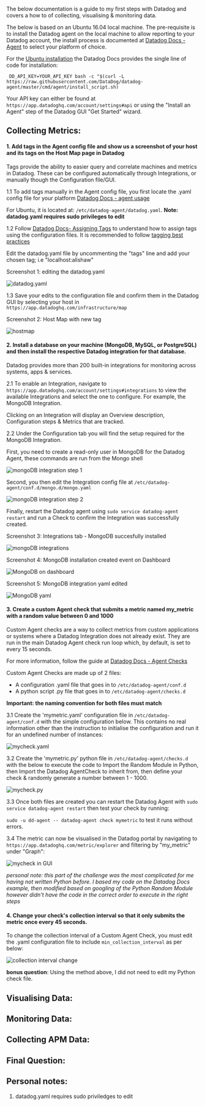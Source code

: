 The below documentation is a guide to my first steps with Datadog and covers a how to of collecting, visualising & monitoring data.

The below is based on an Ubuntu 16.04 local machine.
The pre-requisite is to install the Datadog agent on the local machine to allow reporting to your Datadog account, the install process is documented at [Datadog Docs - Agent](https://docs.datadoghq.com/agent/) to select your platform of choice. 

For the [Ubuntu installation](https://docs.datadoghq.com/agent/basic_agent_usage/ubuntu/) the Datadog Docs provides the single line of code for installation:

` DD_API_KEY=YOUR_API_KEY bash -c "$(curl -L https://raw.githubusercontent.com/DataDog/datadog-agent/master/cmd/agent/install_script.sh)`

Your API key can either be found at `https://app.datadoghq.com/account/settings#api` or using the "Install an Agent" step of the Datadog GUI "Get Started" wizard.

## Collecting Metrics:
#### 1. Add tags in the Agent config file and show us a screenshot of your host and its tags on the Host Map page in Datadog

Tags provide the ability to easier query and correlate machines and metrics in Datadog. These can be configured automatically through Integrations, or manually though the Configuration file/GUI.

1.1 To add tags manually in the Agent config file, you first locate the .yaml config file for your platform [Datadog Docs - agent usage](https://docs.datadoghq.com/agent/basic_agent_usage/)

For Ubuntu, it is located at: `/etc/datadog-agent/datadog.yaml`. 
**Note: datadog.yaml requires sudo privileges to edit**

1.2 Follow [Datadog Docs- Assigning Tags](https://docs.datadoghq.com/getting_started/tagging/assigning_tags) to understand how to assign tags using the configuration files. It is recommended to follow [tagging best practices](https://docs.datadoghq.com/getting_started/tagging/#tags-best-practices)

Edit the datadog.yaml file by uncommenting the "tags" line and add your chosen tag; i.e "localhost:alishaw"

Screenshot 1: editing the datadog.yaml

![datadog.yaml](https://github.com/ali-shaw/hiring-engineers/blob/ali-shaw-se/images/assiging-tag-datadogyaml.png)

1.3 Save your edits to the configuration file and confirm them in the Datadog GUI by selecting your host in `https://app.datadoghq.com/infrastructure/map`

Screenshot 2: Host Map with new tag

![hostmap](https://github.com/ali-shaw/hiring-engineers/blob/ali-shaw-se/images/assigning-tag-HostMap.png)

#### 2. Install a database on your machine (MongoDB, MySQL, or PostgreSQL) and then install the respective Datadog integration for that database.

Datadog provides more than 200 built-in integrations for monitoring across systems, apps & services. 

2.1 To enable an Integration, navigate to `https://app.datadoghq.com/account/settings#integrations` to view the available Integrations and select the one to configure. For example, the MongoDB Integration.

Clicking on an Integration will display an Overview description, Configuration steps & Metrics that are tracked.

2.2 Under the Configuration tab you will find the setup required for the MongoDB Integration. 

First, you need to create a read-only user in MongoDB for the Datadog Agent, these commands are run from the Mongo shell

![mongoDB integration step 1](https://github.com/ali-shaw/hiring-engineers/blob/ali-shaw-se/images/MongoDB_Integration_1.png)

Second, you then edit the Integration config file at `/etc/datadog-agent/conf.d/mongo.d/mongo.yaml`

![mongoDB integration step 2](https://github.com/ali-shaw/hiring-engineers/blob/ali-shaw-se/images/MongoDB_Integration_2.png)

Finally, restart the Datadog agent using `sudo service datadog-agent restart` and run a Check to confirm the Integration was successfully created.

Screenshot 3: Integrations tab - MongoDB succesfully installed

![mongoDB integrations](https://github.com/ali-shaw/hiring-engineers/blob/ali-shaw-se/images/Integrations_tab_MongoDB.png)

Screenshot 4: MongoDB installation created event on Dashboard

![MongoDB on dashboard](https://github.com/ali-shaw/hiring-engineers/blob/ali-shaw-se/images/MongoDB_installed.png)

Screenshot 5: MongoDB integration yaml edited

![MongoDB yaml](https://github.com/ali-shaw/hiring-engineers/blob/ali-shaw-se/images/MongoYAML.png)

#### 3. Create a custom Agent check that submits a metric named my_metric with a random value between 0 and 1000

Custom Agent checks are a way to collect metrics from custom applications or systems where a Datadog Integration does not already exist. They are run in the main Datadog Agent check run loop which, by default, is set to every 15 seconds.

For more information, follow the guide at [Datadog Docs - Agent Checks](https://docs.datadoghq.com/developers/agent_checks/)

Custom Agent Checks are made up of 2 files:
- A configuration .yaml file that goes in to `/etc/datadog-agent/conf.d`
- A python script .py file that goes in to `/etc/datadog-agent/checks.d`

**Important: the naming convention for both files must match**

3.1 Create the 'mymetric.yaml' configuration file in `/etc/datadog-agent/conf.d` with the simple configuration below. This contains no real information other than the instruction to initialise the configuration and run it for an undefined number of instances:

![mycheck.yaml](https://github.com/ali-shaw/hiring-engineers/blob/ali-shaw-se/images/mycheck_yaml.png)

3.2 Create the 'mymetric.py' python file in `/etc/datadog-agent/checks.d` with the below to execute the code to Import the Random Module in Python, then Import the Datadog AgentCheck to inherit from, then define your check & randomly generate a number between 1 - 1000.

![mycheck.py](https://github.com/ali-shaw/hiring-engineers/blob/ali-shaw-se/images/mycheck_py.png)

3.3 Once both files are created you can restart the Datadog Agent with `sudo service datadog-agent restart` then test your check by running:

`sudo -u dd-agent -- datadog-agent check mymetric` to test it runs without errors.

3.4 The metric can now be visualised in the Datadog portal by navigating to `https://app.datadoghq.com/metric/explorer` and filtering by "my_metric" under "Graph":

![mycheck in GUI](https://github.com/ali-shaw/hiring-engineers/blob/ali-shaw-se/images/mycheck_GUI.png)

*personal note: this part of the challenge was the most complicated for me having not written Python before. I based my code on the Datadog Docs example, then modified based on googling of the Python Random Module however didn't have the code in the correct order to execute in the right steps*

#### 4. Change your check's collection interval so that it only submits the metric once every 45 seconds.

To change the collection interval of a Custom Agent Check, you must edit the .yaml configuration file to include `min_collection_interval` as per below:

![collection interval change](https://github.com/ali-shaw/hiring-engineers/blob/ali-shaw-se/images/mymetric_collectioninterval.png)

**bonus question**: Using the method above, I did not need to edit my Python check file.

## Visualising Data:

## Monitoring Data:

## Collecting APM Data:

## Final Question:

## Personal notes:
1. datadog.yaml requires sudo priviledges to edit


